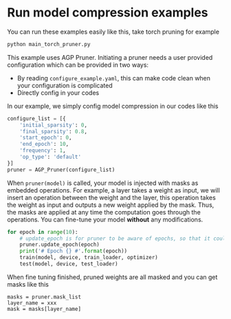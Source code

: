 # Run model compression examples

You can run these examples easily like this, take torch pruning for example

```bash
python main_torch_pruner.py
```

This example uses AGP Pruner. Initiating a pruner needs a user provided configuration which can be provided in two ways:

- By reading `configure_example.yaml`, this can make code clean when your configuration is complicated
- Directly config in your codes

In our example, we simply config model compression in our codes like this

```python
configure_list = [{
    'initial_sparsity': 0,
    'final_sparsity': 0.8,
    'start_epoch': 0,
    'end_epoch': 10,
    'frequency': 1,
    'op_type': 'default'
}]
pruner = AGP_Pruner(configure_list)
```

When `pruner(model)` is called, your model is injected with masks as embedded operations. For example, a layer takes a weight as input, we will insert an operation between the weight and the layer, this operation takes the weight as input and outputs a new weight applied by the mask. Thus, the masks are applied at any time the computation goes through the operations. You can fine-tune your model **without** any modifications.

```python
for epoch in range(10):
    # update_epoch is for pruner to be aware of epochs, so that it could adjust masks during training.
    pruner.update_epoch(epoch)
    print('# Epoch {} #'.format(epoch))
    train(model, device, train_loader, optimizer)
    test(model, device, test_loader)
```

When fine tuning finished,  pruned weights are all masked and you can get masks like this

```
masks = pruner.mask_list
layer_name = xxx
mask = masks[layer_name]
```



